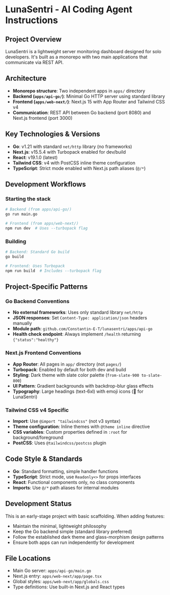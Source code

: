 # LunaSentri - AI Coding Agent Instructions

## Project Overview
LunaSentri is a lightweight server monitoring dashboard designed for solo developers. It's built as a monorepo with two main applications that communicate via REST API.

## Architecture
- **Monorepo structure**: Two independent apps in `apps/` directory
- **Backend (`apps/api-go/`)**: Minimal Go HTTP server using standard library
- **Frontend (`apps/web-next/`)**: Next.js 15 with App Router and Tailwind CSS v4
- **Communication**: REST API between Go backend (port 8080) and Next.js frontend (port 3000)

## Key Technologies & Versions
- **Go**: v1.21 with standard `net/http` library (no frameworks)
- **Next.js**: v15.5.4 with Turbopack enabled for dev/build
- **React**: v19.1.0 (latest)
- **Tailwind CSS**: v4 with PostCSS inline theme configuration
- **TypeScript**: Strict mode enabled with Next.js path aliases (`@/*`)

## Development Workflows

### Starting the stack
```bash
# Backend (from apps/api-go/)
go run main.go

# Frontend (from apps/web-next/)
npm run dev  # Uses --turbopack flag
```

### Building
```bash
# Backend: Standard Go build
go build

# Frontend: Uses Turbopack
npm run build  # Includes --turbopack flag
```

## Project-Specific Patterns

### Go Backend Conventions
- **No external frameworks**: Uses only standard library `net/http`
- **JSON responses**: Set `Content-Type: application/json` headers manually
- **Module path**: `github.com/Constantin-E-T/lunasentri/apps/api-go`
- **Health check endpoint**: Always implement `/health` returning `{"status":"healthy"}`

### Next.js Frontend Conventions
- **App Router**: All pages in `app/` directory (not `pages/`)
- **Turbopack**: Enabled by default for both dev and build
- **Styling**: Dark theme with slate color palette (`from-slate-900 to-slate-800`)
- **UI Pattern**: Gradient backgrounds with backdrop-blur glass effects
- **Typography**: Large headings (text-6xl) with emoji icons (🌙 for LunaSentri)

### Tailwind CSS v4 Specific
- **Import**: Use `@import "tailwindcss"` (not v3 syntax)
- **Theme configuration**: Inline themes with `@theme inline` directive
- **CSS variables**: Custom properties defined in `:root` for background/foreground
- **PostCSS**: Uses `@tailwindcss/postcss` plugin

## Code Style & Standards
- **Go**: Standard formatting, simple handler functions
- **TypeScript**: Strict mode, use `Readonly<>` for props interfaces
- **React**: Functional components only, no class components
- **Imports**: Use `@/*` path aliases for internal modules

## Development Status
This is an early-stage project with basic scaffolding. When adding features:
- Maintain the minimal, lightweight philosophy
- Keep the Go backend simple (standard library preferred)
- Follow the established dark theme and glass-morphism design patterns
- Ensure both apps can run independently for development

## File Locations
- Main Go server: `apps/api-go/main.go`
- Next.js entry: `apps/web-next/app/page.tsx`
- Global styles: `apps/web-next/app/globals.css`
- Type definitions: Use built-in Next.js and React types